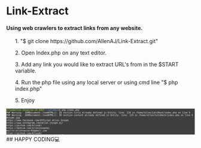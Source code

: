 # Link-Extract
#### Using web crawlers to extract links from any website.
<l>
<ul>1. "$ git clone https://github.com/AllenAJ/Link-Extract.git"</ul>
<ul>2. Open Index.php on any text editor.</ul>
<ul>3. Add any link you would like to extract URL's from in the $START variable.</ul>
<ul>4. Run the php file using any local server or using cmd line "$ php index.php"</ul>
<ul>5. Enjoy</ul>
</l>
<img src="example.png" alt="resize()" style="max-width:100%;">
## HAPPY CODING💻
